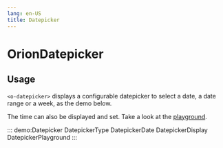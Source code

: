 ```yaml
---
lang: en-US
title: Datepicker
---
```


# OrionDatepicker

## Usage

`<o-datepicker>` displays a configurable datepicker to select a date, a date range or a week, as the demo below.

The time can also be displayed and set. Take a look at the [playground](#playground).

::: demo:Datepicker
DatepickerType
DatepickerDate
DatepickerDisplay
DatepickerPlayground
:::

<attribute-table/>
